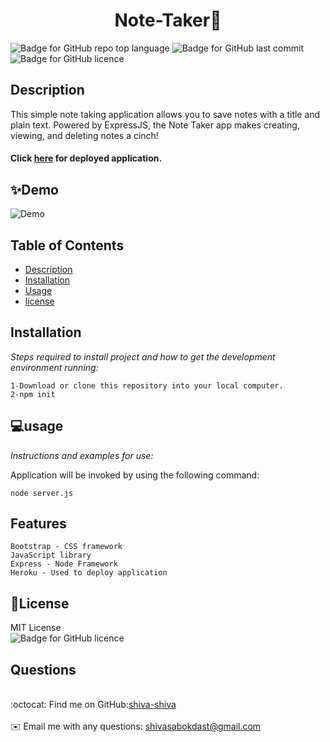 


<h1 align="center"> Note-Taker👋</h1>

![Badge for GitHub repo top language](https://img.shields.io/github/languages/top/shiva-shiva/readmeGenerator?style=flat&logo=appveyor) ![Badge for GitHub last commit](https://img.shields.io/github/last-commit/shiva-shiva/readmeGenerator?style=flat&logo=appveyor)
![Badge for GitHub licence](https://img.shields.io/github/license/shiva-shiva/readmeGenerator?style=flat&logo=appveyor)


## Description 

This simple note taking application allows you to save notes with a title and plain text. Powered by ExpressJS, the Note Taker app makes creating, viewing, and deleting notes a cinch!<h4>Click [here](./Develop/dist/team.png) for deployed application.</h4>

## ✨Demo

![Demo](https://drive.google.com/file/d/1WUW68v4HyjtFhRsZc3WVXAfWF8921kLG/view)

 ## Table of Contents
* [Description](#Description)
* [Installation](#installation)
* [Usage](#usage)
* [license](#license)

## Installation
*Steps required to install project and how to get the development environment running:*

    1-Download or clone this repository into your local computer.
    2-npm init
    

## 💻usage
*Instructions and examples for use:*</br> 

 Application will be invoked by using the following command:

    node server.js
    
## Features

    Bootstrap - CSS framework 
    JavaScript library 
    Express - Node Framework 
    Heroku - Used to deploy application

## 📝License
MIT License<br/>
       ![Badge for GitHub licence](https://img.shields.io/github/license/shiva-shiva/readmeGenerator?style=flat&logo=appveyor)

## Questions
<br/>:octocat: Find me on GitHub:[shiva-shiva](https://github.com/shiva-shiva)<br />
    <br />
    ✉️ Email me with any questions: shivasabokdast@gmail.com<br /><br />